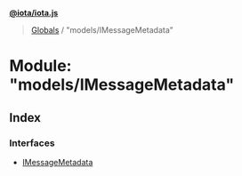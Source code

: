 **[@iota/iota.js](../README.md)**

> [Globals](../README.md) / "models/IMessageMetadata"

# Module: "models/IMessageMetadata"

## Index

### Interfaces

* [IMessageMetadata](../interfaces/_models_imessagemetadata_.imessagemetadata.md)
